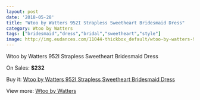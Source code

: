 ```yaml
---
layout: post
date: '2018-05-28'
title: "Wtoo by Watters 952I Strapless Sweetheart Bridesmaid Dress"
category: Wtoo by Watters 
tags: ["bridesmaid","dress","bridal","sweetheart","style"]
image: http://img.eudances.com/11044-thickbox_default/wtoo-by-watters-952i-strapless-sweetheart-bridesmaid-dress.jpg
---
```

Wtoo by Watters 952I Strapless Sweetheart Bridesmaid Dress

On Sales: **$232**
<a href="https://www.eudances.com/en/wtoo-by-watters/3523-wtoo-by-watters-952i-strapless-sweetheart-bridesmaid-dress.html"><amp-img layout="responsive" width="600" height="600" src="//img.eudances.com/11044-thickbox_default/wtoo-by-watters-952i-strapless-sweetheart-bridesmaid-dress.jpg" alt="Wtoo by Watters 952I Strapless Sweetheart Bridesmaid Dress 0" /></a>
<a href="https://www.eudances.com/en/wtoo-by-watters/3523-wtoo-by-watters-952i-strapless-sweetheart-bridesmaid-dress.html"><amp-img layout="responsive" width="600" height="600" src="//img.eudances.com/11046-thickbox_default/wtoo-by-watters-952i-strapless-sweetheart-bridesmaid-dress.jpg" alt="Wtoo by Watters 952I Strapless Sweetheart Bridesmaid Dress 1" /></a>
<a href="https://www.eudances.com/en/wtoo-by-watters/3523-wtoo-by-watters-952i-strapless-sweetheart-bridesmaid-dress.html"><amp-img layout="responsive" width="600" height="600" src="//img.eudances.com/11045-thickbox_default/wtoo-by-watters-952i-strapless-sweetheart-bridesmaid-dress.jpg" alt="Wtoo by Watters 952I Strapless Sweetheart Bridesmaid Dress 2" /></a>

Buy it: [Wtoo by Watters 952I Strapless Sweetheart Bridesmaid Dress](https://www.eudances.com/en/wtoo-by-watters/3523-wtoo-by-watters-952i-strapless-sweetheart-bridesmaid-dress.html "Wtoo by Watters 952I Strapless Sweetheart Bridesmaid Dress")

View more: [Wtoo by Watters ](https://www.eudances.com/en/67-wtoo-by-watters "Wtoo by Watters ")